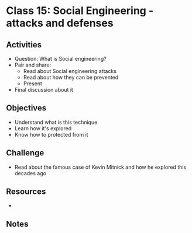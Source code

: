 
# Class 15: Social Engineering - attacks and defenses

## Activities
  - Question: What is Social engineering?
  - Pair and share:
    - Read about Social engineering attacks
    - Read about how they can be prevented
    - Present
  - Final discussion about it

## Objectives
  - Understand what is this technique
  - Learn how it's explored
  - Know how to protected from it

## Challenge
  - Read about the famous case of Kevin Mitnick and how he explored this decades ago

## Resources
  - 

## Notes
